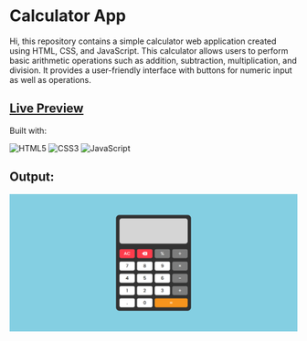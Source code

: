 # Calculator App
Hi, this repository contains a simple calculator web application created using HTML, CSS, and JavaScript. This calculator allows users to perform basic arithmetic operations such as addition, subtraction, multiplication, and division. It provides a user-friendly interface with buttons for numeric input as well as operations.

## [Live Preview](https://the-calculator-app-js.netlify.app/)

Built with:

![HTML5](https://img.shields.io/badge/html5-%23E34F26.svg?style=for-the-badge&logo=html5&logoColor=white) ![CSS3](https://img.shields.io/badge/css3-%231572B6.svg?style=for-the-badge&logo=css3&logoColor=white) ![JavaScript](https://img.shields.io/badge/javascript-%23323330.svg?style=for-the-badge&logo=javascript&logoColor=%23F7DF1E)

## Output:

![Output](./assets/output.jpg)
